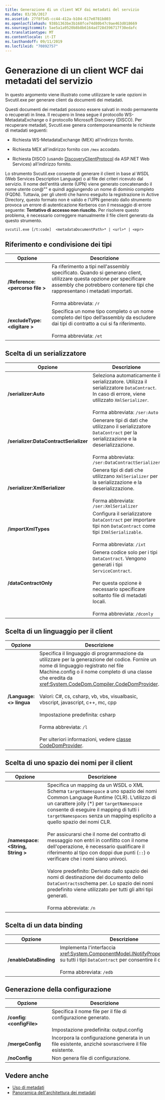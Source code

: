 ```yaml
---
title: Generazione di un client WCF dai metadati del servizio
ms.date: 03/30/2017
ms.assetid: 27f8f545-cc44-412a-b104-617e0781b803
ms.openlocfilehash: 938b1363be3b168fce74d80b47c9ae463d018669
ms.sourcegitcommit: 5ae5a1a9520b8b8b6164ad728d396717f30edafc
ms.translationtype: MT
ms.contentlocale: it-IT
ms.lasthandoff: 09/11/2019
ms.locfileid: "70892757"
---
```

# <a name="generating-a-wcf-client-from-service-metadata"></a>Generazione di un client WCF dai metadati del servizio
In questo argomento viene illustrato come utilizzare le varie opzioni in Svcutil.exe per generare client da documenti dei metadati.  
  
 Questi documenti dei metadati possono essere salvati in modo permanente o recuperati in linea. Il recupero in linea segue il protocollo WS-MetadataExchange o il protocollo Microsoft Discovery (DISCO). Per recuperare metadati, Svcutil.exe genera contemporaneamente le richieste di metadati seguenti:  
  
- Richiesta WS-MetadataExchange (MEX) all'indirizzo fornito.  
  
- Richiesta MEX all'indirizzo fornito con `/mex` accodato.  
  
- Richiesta DISCO (usando [DiscoveryClientProtocol](https://go.microsoft.com/fwlink/?LinkId=94777) da ASP.NET Web Services) all'indirizzo fornito.  
  
 Lo strumento Svcutil.exe consente di generare il client in base al WSDL (Web Services Description Language) o al file dei criteri ricevuto dal servizio. Il nome dell'entità utente (UPN) viene generato concatenando il nome utente con\@"" e quindi aggiungendo un nome di dominio completo (FQDN). Tuttavia, per gli utenti che hanno eseguito la registrazione in Active Directory, questo formato non è valido e l'UPN generato dallo strumento provoca un errore di autenticazione Kerberos con il messaggio di errore seguente: **Tentativo di accesso non riuscito.** Per risolvere questo problema, è necessario correggere manualmente il file client generato da questo strumento.  
  
```console
svcutil.exe [/t:code]  <metadataDocumentPath>* | <url>* | <epr>  
```  
  
## <a name="referencing-and-sharing-types"></a>Riferimento e condivisione dei tipi  
  
|Opzione|Descrizione|  
|------------|-----------------|  
|**/Reference:\<percorso file >**|Fa riferimento a tipi nell'assembly specificato. Quando si generano client, utilizzare questa opzione per specificare assembly che potrebbero contenere tipi che rappresentano i metadati importati.<br /><br /> Forma abbreviata: `/r`|  
|**/excludeType:\<digitare >**|Specifica un nome tipo completo o un nome completo del tipo dell’assembly da escludere dai tipi di contratto a cui si fa riferimento.<br /><br /> Forma abbreviata: `/et`|  
  
## <a name="choosing-a-serializer"></a>Scelta di un serializzatore  
  
|Opzione|Descrizione|  
|------------|-----------------|  
|**/serializer:Auto**|Seleziona automaticamente il serializzatore. Utilizza il serializzatore `DataContract`. In caso di errore, viene utilizzato `XmlSerializer`.<br /><br /> Forma abbreviata: `/ser:Auto`|  
|**/serializer:DataContractSerializer**|Generare tipi di dati che utilizzano il serializzatore `DataContract` per la serializzazione e la deserializzazione.<br /><br /> Forma abbreviata: `/ser:DataContractSerializer`|  
|**/serializer:XmlSerializer**|Genera tipi di dati che utilizzano `XmlSerializer` per la serializzazione e la deserializzazione.<br /><br /> Forma abbreviata: `/ser:XmlSerializer`|  
|**/importXmlTypes**|Configura il serializzatore `DataContract` per importare tipi non `DataContract` come tipi `IXmlSerializable`.<br /><br /> Forma abbreviata: `/ixt`|  
|**/dataContractOnly**|Genera codice solo per i tipi `DataContract`. Vengono generati i tipi `ServiceContract`.<br /><br /> Per questa opzione è necessario specificare soltanto file di metadati locali.<br /><br /> Forma abbreviata: `/dconly`|  
  
## <a name="choosing-a-language-for-the-client"></a>Scelta di un linguaggio per il client  
  
|Opzione|Descrizione|  
|------------|-----------------|  
|**/Language:\<> lingua**|Specifica il linguaggio di programmazione da utilizzare per la generazione del codice. Fornire un nome di linguaggio registrato nel file Machine.config o il nome completo di una classe che eredita da <xref:System.CodeDom.Compiler.CodeDomProvider>.<br /><br /> Valori: C#, cs, csharp, vb, vbs, visualbasic, vbscript, javascript, c++, mc, cpp<br /><br /> Impostazione predefinita: csharp<br /><br /> Forma abbreviata: `/l`<br /><br /> Per ulteriori informazioni, vedere [classe CodeDomProvider](https://go.microsoft.com/fwlink/?LinkId=94778).|  
  
## <a name="choosing-a-namespace-for-the-client"></a>Scelta di uno spazio dei nomi per il client  
  
|Opzione|Descrizione|  
|------------|-----------------|  
|**/namespace:\<String, String >**|Specifica un mapping da un WSDL o XML Schema `targetNamespace` a uno spazio dei nomi Common Language Runtime (CLR). L’utilizzo di un carattere jolly (*) per `targetNamespace` consente di eseguire il mapping di tutti i `targetNamespaces` senza un mapping esplicito a quello spazio dei nomi CLR.<br /><br /> Per assicurarsi che il nome del contratto di messaggio non entri in conflitto con il nome dell'operazione, è necessario qualificare il riferimento al tipo con doppi due punti (`::`) o verificare che i nomi siano univoci.<br /><br /> Valore predefinito: Derivato dallo spazio dei nomi di destinazione del documento dello `DataContracts`schema per. Lo spazio dei nomi predefinito viene utilizzato per tutti gli altri tipi generati.<br /><br /> Forma abbreviata: `/n`|  
  
## <a name="choosing-a-data-binding"></a>Scelta di un data binding  
  
|Opzione|Descrizione|  
|------------|-----------------|  
|**/enableDataBinding**|Implementa l'interfaccia <xref:System.ComponentModel.INotifyPropertyChanged> su tutti i tipi `DataContract` per consentire il data binding.<br /><br /> Forma abbreviata: `/edb`|  
  
## <a name="generating-configuration"></a>Generazione della configurazione  
  
|Opzione|Descrizione|  
|------------|-----------------|  
|**/config:\<configFile>**|Specifica il nome file per il file di configurazione generato.<br /><br /> Impostazione predefinita: output.config|  
|**/mergeConfig**|Incorpora la configurazione generata in un file esistente, anziché sovrascrivere il file esistente.|  
|**/noConfig**|Non genera file di configurazione.|  
  
## <a name="see-also"></a>Vedere anche

- [Uso di metadati](../../../../docs/framework/wcf/feature-details/using-metadata.md)
- [Panoramica dell'architettura dei metadati](../../../../docs/framework/wcf/feature-details/metadata-architecture-overview.md)
